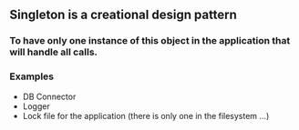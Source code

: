 ## Singleton is a creational design pattern
### To have only one instance of this object in the application that will handle all calls.
### Examples
* DB Connector
* Logger
* Lock file for the application (there is only one in the filesystem …)